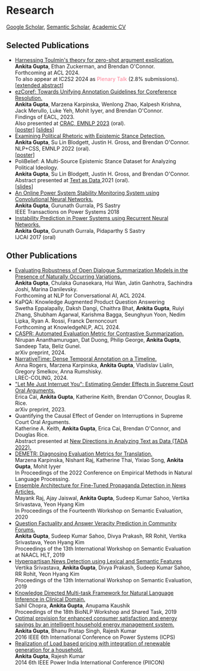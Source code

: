 # Research

<a href="https://scholar.google.co.in/citations?user=7nq1kBMAAAAJ&hl=en">Google Scholar</a>, <a href="https://www.semanticscholar.org/author/Ankita-Gupta/2110760579">Semantic Scholar</a>, <a href="https://ankitaiisc.github.io/images/Ankita_CV_2024.pdf">Academic CV</a>

## Selected Publications
<ul>
    <li><a href="https://openreview.net/forum?id=4DQNkZoAUY5&referrer=%5BAuthor%20Console%5D(%2Fgroup%3Fid%3Daclweb.org%2FACL%2FARR%2F2024%2FFebruary%2FAuthors%23your-submissions)">Harnessing Toulmin's theory for zero-shot argument explication.</a><br/>
      <b>Ankita Gupta</b>, Ethan Zuckerman, and Brendan O'Connor.<br/>
      Forthcoming at ACL 2024.<br/>
      To also appear at IC2S2 2024 as <font color="#FF8096"> Plenary Talk </font>  (2.8% submissions). <br/>
      [<a href="https://ankitaiisc.github.io/images/argex_ic2s2_submission_nonannon_1.pdf">extended abstract</a>]
    </li>
  <li><a href="https://arxiv.org/abs/2210.07188"> ezCoref: Towards Unifying Annotation Guidelines for Coreference Resolution.</a><br/>
     <b>Ankita Gupta</b>, Marzena Karpinska, Wenlong Zhao, Kalpesh Krishna, Jack Merullo, Luke Yeh, Mohit Iyyer, and Brendan O'Connor.<br/>
    Findings of EACL, 2023.<br/>
    Also presented at <a href="https://sites.google.com/view/crac2023/">CRAC, EMNLP 2023</a> (oral).<br/>
    [<a href="https://ankitaiisc.github.io/images/EACL_poster.pdf">poster</a>] [<a href="https://ankitaiisc.github.io/images/EACL_slides.pdf">slides</a>]
  </li>
  
  <li><a href="https://arxiv.org/pdf/2212.14486.pdf">Examining Political Rhetoric with Epistemic Stance Detection.</a><br/>
      <b>Ankita Gupta</b>, Su Lin Blodgett, Justin H. Gross, and Brendan O'Connor.<br/>
      NLP+CSS, EMNLP 2022 (oral).<br/>
      [<a href="https://ankitaiisc.github.io/images/NLP%2BCSS%20Poster.pdf">poster</a>]
  </li>
  
  <li>PoliBelief: A Multi-Source Epistemic Stance Dataset for Analyzing Political Ideology.<br/>
      <b>Ankita Gupta</b>, Su Lin Blodgett, Justin H. Gross, and Brendan O'Connor.<br/>
      Abstract presented at <a href="https://tada2021.org/">Text as Data </a> 2021 (oral).<br/>
      [<a href="https://ankitaiisc.github.io/images/TADA_v3_website.pdf">slides</a>]
  </li>
  
  <li><a href="https://ieeexplore.ieee.org/abstract/document/8486644">An Online Power System Stability Monitoring System using Convolutional Neural Networks.</a><br/>
      <b>Ankita Gupta</b>, Gurunath Gurrala, PS Sastry<br/>
      IEEE Transactions on Power Systems 2018<br/></li>
  <li><a href="https://cps.iisc.ac.in/wp-content/uploads/2018/12/0249.pdf">Instability Prediction in Power Systems using Recurrent Neural Networks.</a><br/>
      <b>Ankita Gupta</b>, Gurunath Gurrala, Pidaparthy S Sastry<br/>
      IJCAI 2017 (oral) <br/></li>
</ul>

## Other Publications
<ul>
    
<li><a href="https://arxiv.org/pdf/2311.08705v1"> Evaluating Robustness of Open Dialogue Summarization Models in the Presence of Naturally Occurring Variations.</a><br/>
<b>Ankita Gupta</b>, Chulaka Gunasekara, Hui Wan, Jatin Ganhotra, Sachindra Joshi, Marina Danilevsky.<br/>
   Forthcoming at NLP for Conversational AI, ACL 2024.
</li>
  <li>KaPQA: Knowledge Augmented Product Question Answering<br/>
        Swetha Eppalapally, Daksh Dangi, Chaithra Bhat, <b>Ankita Gupta</b>, Ruiyi Zhang, Shubham Agarwal, Karishma Bagga, Seunghyun Yoon, Nedim Lipka, Ryan A. Rossi, Franck Dernoncourt<br/>
        Forthcoming at KnowledgeNLP, ACL 2024.<br/> </li>
    
  <li><a href="http://arxiv.org/abs/2404.15565">CASPR: Automated Evaluation Metric for Contrastive Summarization.</a><br/>
      Nirupan Ananthamurugan, Dat Duong, Philip George, <b>Ankita Gupta</b>, Sandeep Tata, Beliz Gunel.<br/>
      arXiv preprint, 2024.</li>
  
  <li><a href="https://arxiv.org/abs/1908.11443">NarrativeTime: Dense Temporal Annotation on a Timeline.</a><br/>
      Anna Rogers, Marzena Karpinska, <b>Ankita Gupta</b>, Vladislav Lialin, Gregory Smelkov, Anna Rumshisky.<br/>
      LREC-COLING, 2024.</li>

  <li><a href="https://osf.io/preprints/socarxiv/4dngy/">"Let Me Just Interrupt You": Estimating Gender Effects in Supreme Court Oral Arguments.</a><br/>
  Erica Cai, <b>Ankita Gupta</b>, Katherine Keith, Brendan O'Connor, Douglas R. Rice.<br/>
  arXiv preprint, 2023.</li>
  
<li>Quantifying the Causal Effect of Gender on Interruptions in Supreme Court Oral Arguments.<br/>
      Katherine A. Keith, <b>Ankita Gupta</b>, Erica Cai, Brendan O'Connor, and Douglas Rice.<br/>
      Abstract presented at <a href="https://tada2022.org/">New Directions in Analyzing Text as Data (TADA 2022).</a></li>
  
<li><a href="https://arxiv.org/abs/2210.13746">DEMETR: Diagnosing Evaluation Metrics for Translation.</a><br/>
      Marzena Karpinska, Nishant Raj, Katherine Thai, Yixiao Song, <b>Ankita Gupta</b>, Mohit Iyyer<br/>
      In Proceedings of the 2022 Conference on Empirical Methods in Natural Language Processing.<br/></li>

<li><a href="https://www.aclweb.org/anthology/2020.semeval-1.236.pdf">Ensemble Architecture for Fine-Tuned Propaganda Detection in News Articles.</a><br/>
      Mayank Raj, Ajay Jaiswal, <b>Ankita Gupta</b>, Sudeep Kumar Sahoo, Vertika Srivastava, Yeon Hyang Kim<br/>
      In Proceedings of the Fourteenth Workshop on Semantic Evaluation, 2020<br/></li>
  
  <li><a href="https://www.aclweb.org/anthology/S19-2204.pdf"> Question Factuality and Answer Veracity Prediction in Community Forums.</a><br/>
      <b>Ankita Gupta</b>, Sudeep Kumar Sahoo, Divya Prakash, RR Rohit, Vertika Srivastava, Yeon Hyang Kim<br/>
      Proceedings of the 13th International Workshop on Semantic Evaluation at NAACL HLT, 2019<br/></li>

<li><a href="https://www.aclweb.org/anthology/S19-2189.pdf"> Hyperpartisan News Detection using Lexical and Semantic Features</a><br/>
      Vertika Srivastava, <b>Ankita Gupta</b>, Divya Prakash, Sudeep Kumar Sahoo, RR Rohit, Yeon Hyang Kim<br/>
      Proceedings of the 13th International Workshop on Semantic Evaluation, 2019<br/></li>

<li><a href="https://www.aclweb.org/anthology/W19-5052.pdf">Knowledge Directed Multi-task Framework for Natural Language Inference in Clinical Domain.</a><br/>
      Sahil Chopra, <b>Ankita Gupta</b>, Anupama Kaushik<br/>
      Proceedings of the 18th BioNLP Workshop and Shared Task, 2019<br/></li>
  
  <li><a href="https://ieeexplore.ieee.org/abstract/document/7584155">Optimal provision for enhanced consumer satisfaction and energy savings by an intelligent household energy management system.</a><br/>
      <b>Ankita Gupta</b>, Bhanu Pratap Singh, Rajesh Kumar<br/>
      2016 IEEE 6th International Conference on Power Systems (ICPS)<br/>
  </li>
  <li><a href="https://ieeexplore.ieee.org/abstract/document/7117653">Realization of Load based pricing with integration of renewable generation for a household.</a><br/>
      <b>Ankita Gupta</b>, Rajesh Kumar<br/>
      2014 6th IEEE Power India International Conference (PIICON)<br/>
  </li>
</ul>
